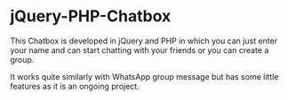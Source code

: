 # jQuery-PHP-Chatbox
This Chatbox is developed in jQuery and PHP in which you can just enter your name and can start chatting with your friends or you can create a group.

It works quite similarly with WhatsApp group message but has some little features as it is an ongoing project.
